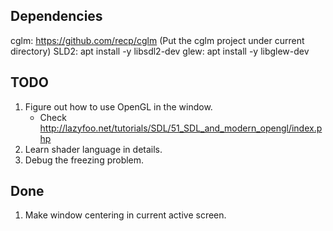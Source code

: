 Dependencies
------------
cglm: https://github.com/recp/cglm (Put the cglm project under current directory)
SLD2: apt install -y libsdl2-dev
glew: apt install -y libglew-dev

TODO
----
1. Figure out how to use OpenGL in the window.
   - Check http://lazyfoo.net/tutorials/SDL/51_SDL_and_modern_opengl/index.php
1. Learn shader language in details.
1. Debug the freezing problem.

Done
----
1. Make window centering in current active screen.
